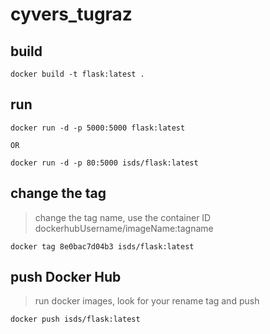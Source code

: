 # cyvers_tugraz


## build

```
docker build -t flask:latest .
```

## run

```
docker run -d -p 5000:5000 flask:latest

OR

docker run -d -p 80:5000 isds/flask:latest
```

## change the tag

> change the tag name, use the container ID dockerhubUsername/imageName:tagname

```
docker tag 8e0bac7d04b3 isds/flask:latest
```

## push Docker Hub

> run docker images, look for your rename tag and push

```
docker push isds/flask:latest
```
